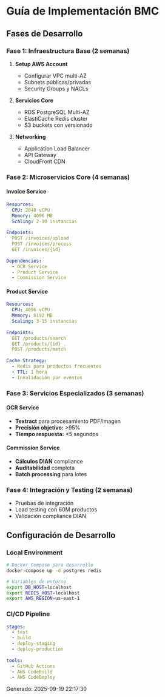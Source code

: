 # Guía de Implementación BMC

## Fases de Desarrollo

### Fase 1: Infraestructura Base (2 semanas)
1. **Setup AWS Account**
   - Configurar VPC multi-AZ
   - Subnets públicas/privadas
   - Security Groups y NACLs

2. **Servicios Core**
   - RDS PostgreSQL Multi-AZ
   - ElastiCache Redis cluster
   - S3 buckets con versionado

3. **Networking**
   - Application Load Balancer
   - API Gateway
   - CloudFront CDN

### Fase 2: Microservicios Core (4 semanas)

#### Invoice Service
```yaml
Resources:
  CPU: 2048 vCPU
  Memory: 4096 MB
  Scaling: 2-10 instancias
  
Endpoints:
  POST /invoices/upload
  POST /invoices/process
  GET /invoices/{id}
  
Dependencies:
  - OCR Service
  - Product Service
  - Commission Service
```

#### Product Service  
```yaml
Resources:
  CPU: 4096 vCPU
  Memory: 8192 MB
  Scaling: 3-15 instancias
  
Endpoints:
  GET /products/search
  GET /products/{id}
  POST /products/match
  
Cache Strategy:
  - Redis para productos frecuentes
  - TTL: 1 hora
  - Invalidación por eventos
```

### Fase 3: Servicios Especializados (3 semanas)

#### OCR Service
- **Textract** para procesamiento PDF/imagen
- **Precisión objetivo:** >95%
- **Tiempo respuesta:** <5 segundos

#### Commission Service
- **Cálculos DIAN** compliance
- **Auditabilidad** completa
- **Batch processing** para lotes

### Fase 4: Integración y Testing (2 semanas)
- Pruebas de integración
- Load testing con 60M productos
- Validación compliance DIAN

## Configuración de Desarrollo

### Local Environment
```bash
# Docker Compose para desarrollo
docker-compose up -d postgres redis

# Variables de entorno
export DB_HOST=localhost
export REDIS_HOST=localhost
export AWS_REGION=us-east-1
```

### CI/CD Pipeline
```yaml
stages:
  - test
  - build
  - deploy-staging
  - deploy-production
  
tools:
  - GitHub Actions
  - AWS CodeBuild
  - AWS CodeDeploy
```

Generado: 2025-09-19 22:17:30
